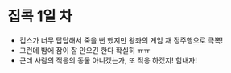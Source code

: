 # 집콕 1일 차

- 깁스가 너무 답답해서 죽을 뻔 했지만 왕좌의 게임 재 정주행으로 극뽁!
- 그런데 밤에 잠이 잘 안오긴 한다 확실히 ㅠㅠ
- 근데 사람의 적응의 동물 아니겠는가, 또 적응 하겠지! 힘내자!